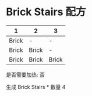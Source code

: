 # Brick Stairs 配方

|1|2|3|
|----|-----|-----|
|Brick|-|-|
|Brick|Brick|-|
|Brick|Brick|Brick|

是否需要加热: 否

生成 Brick Stairs \* 数量 4

